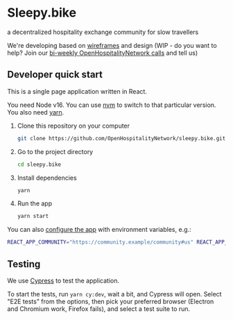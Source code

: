 # Sleepy.bike

a decentralized hospitality exchange community for slow travellers

We're developing based on [wireframes](https://www.figma.com/proto/Ke1XF3qG2auBchUWqWsRlE/wireframes?node-id=3%3A26&starting-point-node-id=3%3A26) and design (WIP - do you want to help? Join our [bi-weekly OpenHospitalityNetwork calls](https://pad.kanthaus.online/ohn#) and tell us)

## Developer quick start

This is a single page application written in React.

You need Node v16. You can use [nvm](https://github.com/nvm-sh/nvm/blob/master/README.md) to switch to that particular version. You also need [yarn](https://classic.yarnpkg.com/en/docs/install).

1. Clone this repository on your computer

   ```bash
   git clone https://github.com/OpenHospitalityNetwork/sleepy.bike.git
   ```

1. Go to the project directory

   ```bash
   cd sleepy.bike
   ```

1. Install dependencies

   ```bash
   yarn
   ```

1. Run the app

   ```bash
   yarn start
   ```

You can also [configure the app](./docs/Configuration.md) with environment variables, e.g.:

```bash
REACT_APP_COMMUNITY="https://community.example/community#us" REACT_APP_COMMUNITY_CONTAINER="community-example" yarn start`
```

## Testing

We use [Cypress](https://www.cypress.io/app) to test the application.

To start the tests, run `yarn cy:dev`, wait a bit, and Cypress will open. Select "E2E tests" from the options, then pick your preferred browser (Electron and Chromium work, Firefox fails), and select a test suite to run.
